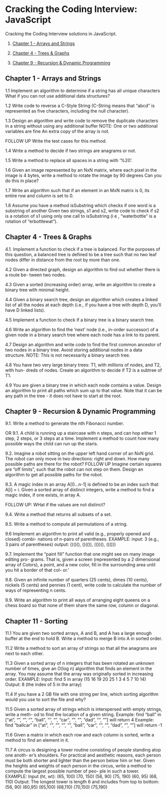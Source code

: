 # Cracking the Coding Interview: JavaScript

Cracking the Coding Interview solutions in JavaScript.

1. [Chapter 1 - Arrays and Strings](#chapter-1-arrays-and-strings)

4. [Chapter 4 - Trees & Graphs](#chapter-4-trees-graphs)

9. [Chapter 9 - Recursion & Dynamic Programming](#chapter-9-recursion-dynamic-programming)




## Chapter 1 - Arrays and Strings

1.1 Implement an algorithm to determine if a string has all unique characters What if you can not use additional data structures?

1.2 Write code to reverse a C-Style String (C-String means that “abcd” is represented as five characters, including the null character).

1.3 Design an algorithm and write code to remove the duplicate characters in a string without using any additional buffer NOTE: One or two additional variables are fine An extra copy of the array is not.

FOLLOW UP
Write the test cases for this method.

1.4 Write a method to decide if two strings are anagrams or not.

1.5 Write a method to replace all spaces in a string with ‘%20’.

1.6 Given an image represented by an NxN matrix, where each pixel in the image is 4 bytes, write a method to rotate the image by 90 degrees Can you do this in place?

1.7 Write an algorithm such that if an element in an MxN matrix is 0, its entire row and column is set to 0.

1.8 Assume you have a method isSubstring which checks if one word is a substring of another Given two strings, s1 and s2, write code to check if s2 is a rotation of s1 using only one call to isSubstring (i e , “waterbottle” is a rotation of “erbottlewat”).



## Chapter 4 - Trees & Graphs

4.1. Implement a function to check if a tree is balanced. For the purposes of this question, a balanced tree is defined to be a tree such that no two leaf nodes differ in distance from the root by more than one.

4.2 Given a directed graph, design an algorithm to find out whether there is a route be- tween two nodes.

4.3 Given a sorted (increasing order) array, write an algorithm to create a binary tree with minimal height.

4.4 Given a binary search tree, design an algorithm which creates a linked list of all the nodes at each depth (i.e., if you have a tree with depth D, you’ll have D linked lists).

4.5 Implement a function to check if a binary tree is a binary search tree.

4.6 Write an algorithm to find the ‘next’ node (i.e., in-order successor) of a given node in a binary search tree where each node has a link to its parent.

4.7 Design an algorithm and write code to find the first common ancestor of two nodes in a binary tree. Avoid storing additional nodes in a data structure. NOTE: This is not necessarily a binary search tree.

4.8 You have two very large binary trees: T1, with millions of nodes, and T2, with hun- dreds of nodes. Create an algorithm to decide if T2 is a subtree of T1.

4.9 You are given a binary tree in which each node contains a value. Design an algorithm to print all paths which sum up to that value. Note that it can be any path in the tree - it does not have to start at the root.


## Chapter 9 - Recursion & Dynamic Programming


9.1. Write a method to generate the nth Fibonacci number.

OR 9.1. A child is running up a staircase with n steps, and can hop either 1 step, 2 steps, or 3 steps at a time. Implement a method to count how many possible ways the child can run up the staris.

9.2. Imagine a robot sitting on the upper left hand corner of an NxN grid. The robot can only move in two directions: right and down. How many possible paths are there for the robot?
FOLLOW UP
Imagine certain squares are “off limits”, such that the robot can not step on them. Design an algorithm to get all possible paths for the robot.

9.3. A magic index in an array A[0...n-1] is defined to be an index such that A[i] = i. Given a sorted array of distinct integers, write a method to find a magic index, if one exists, in array A.

FOLLOW UP: WHat if the values are not distinct?

9.4. Write a method that returns all subsets of a set.

9.5. Write a method to compute all permutations of a string.

9.6 Implement an algorithm to print all valid (e.g., properly opened and closed) combi- nations of n-pairs of parentheses.
EXAMPLE:
input: 3 (e.g., 3 pairs of parentheses)
output: ()()(), ()(()), (())(), ((()))

9.7. Implement the “paint fill” function that one might see on many image editing pro- grams. That is, given a screen (represented by a 2 dimensional array of Colors), a point, and a new color, fill in the surrounding area until you hit a border of that col- or.’

9.8. Given an infinite number of quarters (25 cents), dimes (10 cents), nickels (5 cents) and pennies (1 cent), write code to calculate the number of ways of representing n cents.

9.9. Write an algorithm to print all ways of arranging eight queens on a chess board so that none of them share the same row, column or diagonal.


## Chapter 11 - Sorting

11.1 You are given two sorted arrays, A and B, and A has a large enough buffer at the end to hold B. Write a method to merge B into A in sorted order.

11.2 Write a method to sort an array of strings so that all the anagrams are next to each other.

11.3 Given a sorted array of n integers that has been rotated an unknown number of times, give an O(log n) algorithm that finds an element in the array. You may assume that the array was originally sorted in increasing order.
EXAMPLE:
Input: find 5 in array (15 16 19 20 25 1 3 4 5 7 10 14)
Output: 8 (the index of 5 in the array)

11.4 If you have a 2 GB file with one string per line, which sorting algorithm would you use to sort the file and why?

11.5 Given a sorted array of strings which is interspersed with empty strings, write a meth- od to find the location of a given string.
Example: find “ball” in [“at”, “”, “”, “”, “ball”, “”, “”, “car”, “”, “”, “dad”, “”, “”] will return 4
Example: find “ballcar” in [“at”, “”, “”, “”, “”, “ball”, “car”, “”, “”, “dad”, “”, “”] will return -1

11.6 Given a matrix in which each row and each column is sorted, write a method to find an element in it.

11.7 A circus is designing a tower routine consisting of people standing atop one anoth- er’s shoulders. For practical and aesthetic reasons, each person must be both shorter and lighter than the person below him or her. Given the heights and weights of each person in the circus, write a method to compute the largest possible number of peo- ple in such a tower.
EXAMPLE:
Input (ht, wt): (65, 100) (70, 150) (56, 90) (75, 190) (60, 95) (68, 110)
Output: The longest tower is length 6 and includes from top to bottom: (56, 90) (60,95) (65,100) (68,110) (70,150) (75,190)


